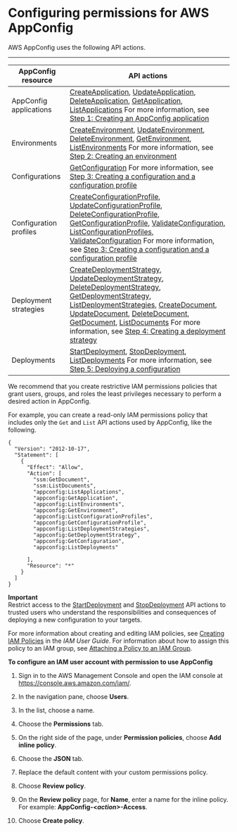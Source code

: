 # Configuring permissions for AWS AppConfig<a name="appconfig-getting-started-permissions"></a>

AWS AppConfig uses the following API actions\.


****  

| AppConfig resource | API actions | 
| --- | --- | 
|  AppConfig applications  | [CreateApplication](http://docs.aws.amazon.com/appconfig/2019-10-09/APIReference/API_CreateApplication.html), [UpdateApplication](http://docs.aws.amazon.com/appconfig/2019-10-09/APIReference/API_UpdateApplication.html), [DeleteApplication](http://docs.aws.amazon.com/appconfig/2019-10-09/APIReference/API_DeleteApplication.html), [GetApplication](http://docs.aws.amazon.com/appconfig/2019-10-09/APIReference/API_GetApplication.html), [ListApplications](http://docs.aws.amazon.com/appconfig/2019-10-09/APIReference/API_ListApplications.html)  For more information, see [Step 1: Creating an AppConfig application](appconfig-creating-application.md)  | 
|  Environments  | [CreateEnvironment](http://docs.aws.amazon.com/appconfig/2019-10-09/APIReference/API_CreateEnvironment.html), [UpdateEnvironment](http://docs.aws.amazon.com/appconfig/2019-10-09/APIReference/API_UpdateEnvironment.html), [DeleteEnvironment](http://docs.aws.amazon.com/appconfig/2019-10-09/APIReference/API_DeleteEnvironment.html), [GetEnvironment](http://docs.aws.amazon.com/appconfig/2019-10-09/APIReference/API_GetEnvironment.html), [ListEnvironments](http://docs.aws.amazon.com/appconfig/2019-10-09/APIReference/API_ListEnvironments.html)  For more information, see [Step 2: Creating an environment](appconfig-creating-environment.md)  | 
|  Configurations  | [GetConfiguration](http://docs.aws.amazon.com/appconfig/2019-10-09/APIReference/API_GetConfiguration.html)  For more information, see [Step 3: Creating a configuration and a configuration profile](appconfig-creating-configuration-and-profile.md)  | 
|  Configuration profiles  | [CreateConfigurationProfile](http://docs.aws.amazon.com/appconfig/2019-10-09/APIReference/API_CreateConfigurationProfile.html), [UpdateConfigurationProfile](http://docs.aws.amazon.com/appconfig/2019-10-09/APIReference/API_UpdateConfigurationProfile.html), [DeleteConfigurationProfile](http://docs.aws.amazon.com/appconfig/2019-10-09/APIReference/API_DeleteConfigurationProfile.html), [GetConfigurationProfile](http://docs.aws.amazon.com/appconfig/2019-10-09/APIReference/API_GetConfigurationProfile.html), [ValidateConfiguration](http://docs.aws.amazon.com/appconfig/2019-10-09/APIReference/API_ValidateConfiguration.html), [ListConfigurationProfiles](http://docs.aws.amazon.com/appconfig/2019-10-09/APIReference/API_ListConfigurationProfiles.html), [ValidateConfiguration](http://docs.aws.amazon.com/appconfig/2019-10-09/APIReference/API_ValidateConfiguration.html)  For more information, see [Step 3: Creating a configuration and a configuration profile](appconfig-creating-configuration-and-profile.md)  | 
|  Deployment strategies  | [CreateDeploymentStrategy](http://docs.aws.amazon.com/appconfig/2019-10-09/APIReference/API_CreateDeploymentStrategy.html), [UpdateDeploymentStrategy](http://docs.aws.amazon.com/appconfig/2019-10-09/APIReference/API_UpdateDeploymentStrategy.html), [DeleteDeploymentStrategy](http://docs.aws.amazon.com/appconfig/2019-10-09/APIReference/API_DeleteDeploymentStrategy.html), [GetDeploymentStrategy](http://docs.aws.amazon.com/appconfig/2019-10-09/APIReference/API_GetDeploymentStrategy.html), [ListDeploymentStrategies](http://docs.aws.amazon.com/appconfig/2019-10-09/APIReference/API_ListDeploymentStrategies.html), [CreateDocument](https://docs.aws.amazon.com/systems-manager/latest/APIReference/API_CreateDocument.html), [UpdateDocument](https://docs.aws.amazon.com/systems-manager/latest/APIReference/API_UpdateDocument.html), [DeleteDocument](https://docs.aws.amazon.com/systems-manager/latest/APIReference/API_DeleteDocument.html), [GetDocument](https://docs.aws.amazon.com/systems-manager/latest/APIReference/API_GetDocument.html), [ListDocuments](https://docs.aws.amazon.com/systems-manager/latest/APIReference/API_ListDocuments.html)  For more information, see [Step 4: Creating a deployment strategy](appconfig-creating-deployment-strategy.md)  | 
|  Deployments  | [StartDeployment](http://docs.aws.amazon.com/appconfig/2019-10-09/APIReference/API_StartDeployment.html), [StopDeployment](http://docs.aws.amazon.com/appconfig/2019-10-09/APIReference/API_StopDeployment.html), [ListDeployments](http://docs.aws.amazon.com/appconfig/2019-10-09/APIReference/API_ListDeployments.html)  For more information, see [Step 5: Deploying a configuration](appconfig-deploying.md)  | 

We recommend that you create restrictive IAM permissions policies that grant users, groups, and roles the least privileges necessary to perform a desired action in AppConfig\.

For example, you can create a read\-only IAM permissions policy that includes only the `Get` and `List` API actions used by AppConfig, like the following\.

```
{
  "Version": "2012-10-17",
  "Statement": [
    {
      "Effect": "Allow",
      "Action": [
        "ssm:GetDocument",
        "ssm:ListDocuments",
        "appconfig:ListApplications",
        "appconfig:GetApplication",
        "appconfig:ListEnvironments",
        "appconfig:GetEnvironment",
        "appconfig:ListConfigurationProfiles",
        "appconfig:GetConfigurationProfile",
        "appconfig:ListDeploymentStrategies",
        "appconfig:GetDeploymentStrategy",
        "appconfig:GetConfiguration",
        "appconfig:ListDeployments"
               
      ],
      "Resource": "*"
    }
  ]
}
```

**Important**  
Restrict access to the [StartDeployment](http://docs.aws.amazon.com/appconfig/2019-10-09/APIReference/API_StartDeployment.html) and [StopDeployment](http://docs.aws.amazon.com/appconfig/2019-10-09/APIReference/API_StopDeployment.html) API actions to trusted users who understand the responsibilities and consequences of deploying a new configuration to your targets\.

For more information about creating and editing IAM policies, see [Creating IAM Policies](https://docs.aws.amazon.com/IAM/latest/UserGuide/access_policies_create.html) in the *IAM User Guide*\. For information about how to assign this policy to an IAM group, see [Attaching a Policy to an IAM Group](https://docs.aws.amazon.com/IAM/latest/UserGuide/id_groups_manage_attach-policy.html)\. 

**To configure an IAM user account with permission to use AppConfig**

1. Sign in to the AWS Management Console and open the IAM console at [https://console\.aws\.amazon\.com/iam/](https://console.aws.amazon.com/iam/)\.

1. In the navigation pane, choose **Users**\.

1. In the list, choose a name\.

1. Choose the **Permissions** tab\.

1. On the right side of the page, under **Permission policies**, choose **Add inline policy**\. 

1. Choose the **JSON** tab\.

1. Replace the default content with your custom permissions policy\.

1. Choose **Review policy**\.

1. On the **Review policy** page, for **Name**, enter a name for the inline policy\. For example: **AppConfig\-<*action*>\-Access**\.

1. Choose **Create policy**\.